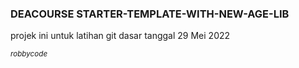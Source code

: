 ### DEACOURSE STARTER-TEMPLATE-WITH-NEW-AGE-LIB

<p>projek ini untuk latihan git dasar tanggal 29 Mei 2022</p>
<small><i>robbycode</i></small>
